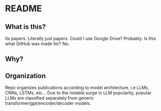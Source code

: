 # README

## What is this?
Its papers. Literally just papers. Could I use Google Drive? Probably. Is this what GitHub was made for? No.

## Why?

## Organization
Repo organizes publications according to model architecture, i.e LLMs, CNNs, LSTMs, etc...
Due to the notable surge in LLM popularity, popular LLMs are classified separately from generic transformer/gpt/encoder/decoder models.
